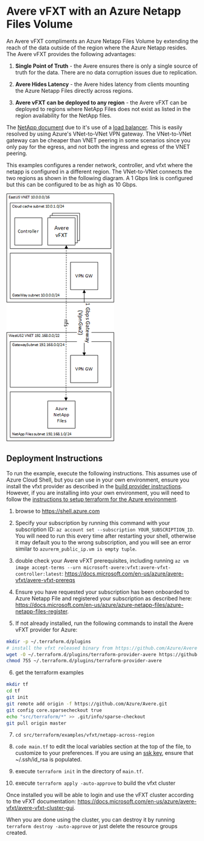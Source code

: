 # Avere vFXT with an Azure Netapp Files Volume

An Avere vFXT compliments an Azure Netapp Files Volume by extending the reach of the data outside of the region where the Azure Netapp resides.  The Avere vFXT provides the following advantages:

1. **Single Point of Truth** - the Avere ensures there is only a single source of truth for the data.  There are no data corruption issues due to replication.

2. **Avere Hides Latency** - the Avere hides latency from clients mounting the Azure Netapp Files directly across regions.

3. **Avere vFXT can be deployed to any region** - the Avere vFXT can be deployed to regions where NetApp Files does not exist as listed in the region availability for the NetApp files.

The [NetApp document](https://docs.microsoft.com/en-us/azure/azure-netapp-files/azure-netapp-files-create-volumes#best-practice) due to it's use of a [load balancer](https://docs.microsoft.com/en-us/azure/virtual-network/virtual-networks-faq#what-are-the-constraints-related-to-global-vnet-peering-and-load-balancers).  This is easily resolved by using Azure's VNet-to-VNet VPN gateway.  The VNet-to-VNet gateway can be cheaper than VNET peering in some scenarios since you only pay for the egress, and not both the ingress and egress of the VNET peering.

This examples configures a render network, controller, and vfxt where the netapp is configured in a different region.  The VNet-to-VNet connects the two regions as shown in the following diagram.  A 1 Gbps link is configured but this can be configured to be as high as 10 Gbps.

![The architecture](../../../../../docs/images/terraform/netapp-across-region.png)

## Deployment Instructions

To run the example, execute the following instructions.  This assumes use of Azure Cloud Shell, but you can use in your own environment, ensure you install the vfxt provider as described in the [build provider instructions](../../../providers/terraform-provider-avere#build-the-terraform-provider-binary).  However, if you are installing into your own environment, you will need to follow the [instructions to setup terraform for the Azure environment](https://docs.microsoft.com/en-us/azure/terraform/terraform-install-configure).

1. browse to https://shell.azure.com

2. Specify your subscription by running this command with your subscription ID:  ```az account set --subscription YOUR_SUBSCRIPTION_ID```.  You will need to run this every time after restarting your shell, otherwise it may default you to the wrong subscription, and you will see an error similar to `azurerm_public_ip.vm is empty tuple`.

3. double check your Avere vFXT prerequisites, including running `az vm image accept-terms --urn microsoft-avere:vfxt:avere-vfxt-controller:latest`: https://docs.microsoft.com/en-us/azure/avere-vfxt/avere-vfxt-prereqs

4. Ensure you have requested your subscription has been onboarded to Azure Netapp File and registered your subscription as described here: https://docs.microsoft.com/en-us/azure/azure-netapp-files/azure-netapp-files-register.

5. If not already installed, run the following commands to install the Avere vFXT provider for Azure:
```bash
mkdir -p ~/.terraform.d/plugins
# install the vfxt released binary from https://github.com/Azure/Avere
wget -O ~/.terraform.d/plugins/terraform-provider-avere https://github.com/Azure/Avere/releases/download/tfprovider_v0.8.4/terraform-provider-avere
chmod 755 ~/.terraform.d/plugins/terraform-provider-avere
```

6. get the terraform examples
```bash
mkdir tf
cd tf
git init
git remote add origin -f https://github.com/Azure/Avere.git
git config core.sparsecheckout true
echo "src/terraform/*" >> .git/info/sparse-checkout
git pull origin master
```

7. `cd src/terraform/examples/vfxt/netapp-across-region`

8. `code main.tf` to edit the local variables section at the top of the file, to customize to your preferences.  If you are using an [ssk key](https://docs.microsoft.com/en-us/azure/virtual-machines/linux/mac-create-ssh-keys), ensure that ~/.ssh/id_rsa is populated.

9. execute `terraform init` in the directory of `main.tf`.

10. execute `terraform apply -auto-approve` to build the vfxt cluster

Once installed you will be able to login and use the vFXT cluster according to the vFXT documentation: https://docs.microsoft.com/en-us/azure/avere-vfxt/avere-vfxt-cluster-gui.

When you are done using the cluster, you can destroy it by running `terraform destroy -auto-approve` or just delete the resource groups created.